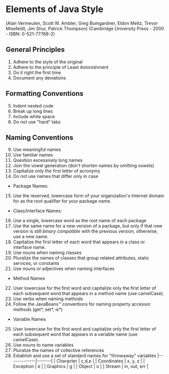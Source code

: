 # Elements of Java Style

(Alan Vermeulen, Scott W. Ambler, Greg Bumgardner, Eldon Meltz, Trevor Misefeldt, Jim Shur, Patrick Thompson)
(Cambridge University Press - 2000 - ISBN: 0-521-77768-2)

## General Principles
1. Adhere to the style of the original
2. Adhere to the principle of Least Astonishment
3. Do it right the first time
4. Document any deviations

## Formatting Conventions
5. Indent nested code
6. Break up long lines
7. Include white space
8. Do not use "hard" tabs

## Naming Conventions
9. Use meaningful names
10. Use familiar names
11. Question excessively long names
12. Join the vowel generation (don't shorten names by omitting vowels)
13. Capitalize only the first letter of acronyms
14. Do not use names that differ only in case
- Package Names: 
15. Use the reserved, lowercase form of your organization's Internet domain for as the root qualifier for your package name.
- Class/Interface Names: 
16. Use a single, lowercase word as the root name of each package
17. Use the same name for a new version of a package, but only if that new version is still _binary compatible_ with the previous version, otherwise, use a new name.
18. Capitalize the first letter of each word that appears in a class or interface name.
19. Use nouns when naming classes
20. Pluralize the names of classes that group related attributes, static services, or constants
21. Use nouns or adjectives when naming interfaces
- Method Names
22. User lowercase for the first word and capitalize only the first letter of each subsequent word that appears in a method name (use camelCase).
23. Use verbs when naming methods
24. Follow the JavaBeans&trade; conventions for naming property accessor methods (get*, set*, is*)
- Variable Names
25. User lowercase for the first word and capitalize only the first letter of each subsequent word that appears in a variable name (use camelCase).
26. Use nouns to name variables
27. Pluralize the names of collective references
28. Establish and use a set of standard names for "throwaway" variables
	|-------------|-------|
		| Character | c,d,e |
		| Coordinates | x, y, z |
		| Exception | e |
		| Graphics | g |
		| Object | o |
		| Stream | in, out, err |
		
<!--stackedit_data:
eyJoaXN0b3J5IjpbODk4NzYxOTAyXX0=
-->